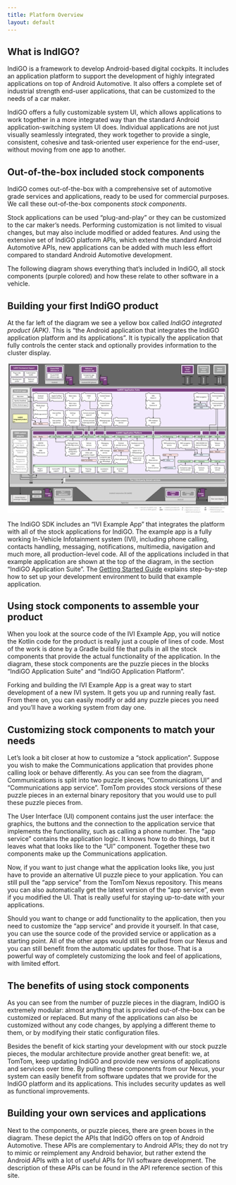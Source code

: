 ```yaml
---
title: Platform Overview
layout: default
---
```


## What is IndIGO?

IndiGO is a framework to develop Android-based digital cockpits. It includes an application
platform to support the development of highly integrated applications on top of Android Automotive. It
also offers a complete set of industrial strength end-user applications, that can be customized to 
the needs of a car maker.

IndiGO offers a fully customizable system UI, which allows applications to work together in a more
integrated way than the standard Android application-switching system UI does. Individual
applications are not just visually seamlessly integrated, they work together to provide
a single, consistent, cohesive and task-oriented user experience for the end-user, without moving
from one app to another.

## Out-of-the-box included stock components

IndiGO comes out-of-the-box with a comprehensive set of automotive grade services and
applications, ready to be used for commercial purposes. We call these out-of-the-box components 
_stock components_. 

Stock applications can be used “plug-and-play” or they can be customized to the
car maker’s needs. Performing customization is not limited to visual changes, but may also include
modified or added features. And using the extensive set of IndiGO platform APIs, which extend the
standard Android Automotive APIs, new applications can be added with much less effort compared to 
standard Android Automotive development.

The following diagram shows everything that’s included in IndiGO, all stock components
(purple colored) and how these relate to other software in a vehicle.

## Building your first IndiGO product

At the far left of the diagram we see a yellow box called _IndiGO integrated product (APK)_. This is
“the Android application that integrates the IndiGO application platform and its applications”. It
is typically the application that fully controls the center stack and optionally provides
information to the cluster display.

![IndiGO architecture](images/indigo-architecture.png)

The IndiGO SDK includes an “IVI Example App” that integrates the platform with all of the stock 
applications for IndiGO. The example app is a fully working In-Vehicle Infotainment system (IVI), 
including phone calling, contacts handling, messaging, notifications, multimedia, navigation and 
much more, all production-level code. All of the applications included in that example application 
are shown at the top of the diagram, in the section “IndiGO Application Suite”. The 
[Getting Started Guide](/indigo/documentation/getting-started) explains step-by-step how to set up 
your development environment to build that example application.

## Using stock components to assemble your product

When you look at the source code of the IVI Example App, you will notice the Kotlin code for the
product is really just a couple of lines of code. Most of the work is done by a Gradle build file
that pulls in all the stock components that provide the actual functionality of the application. In
the diagram, these stock components are the puzzle pieces in the blocks “IndiGO Application Suite”
and “IndiGO Application Platform”.

Forking and building the IVI Example App is a great way to start development of a new IVI system. It
gets you up and running really fast. From there on, you can easily modify or add any puzzle pieces
you need and you’ll have a working system from day one.

## Customizing stock components to match your needs

Let’s look a bit closer at how to customize a “stock application”. Suppose you wish to make the
Communications application that provides phone calling look or behave differently. As you can see
from the diagram, Communications is split into two puzzle pieces, “Communications UI” and
“Communications app service”. TomTom provides stock versions of these puzzle pieces
in an external binary repository that you would use to pull these puzzle pieces from.

The User Interface (UI) component contains just the user interface: the graphics, the buttons and the connection to
the application service that implements the functionality, such as calling a phone number. The “app service”
contains the application logic. It knows how to do things, but it leaves what that looks like to the
“UI” component. Together these two components make up the Communications application.

Now, if you want to just change what the application looks like, you just have to provide an
alternative UI puzzle piece to your application. You can still pull the “app service” from the
TomTom Nexus repository. This means you can also automatically get the latest version of the “app
service”, even if you modified the UI. That is really useful for staying up-to-date with your
applications.

Should you want to change or add functionality to the application, then you need to customize the
“app service” and provide it yourself. In that case, you can use the source code of the provided
service or application as a starting point. 
All of the other apps would still be pulled from our Nexus and you can still benefit from
the automatic updates for those. That is a powerful way of completely customizing the look and feel
of applications, with limited effort.

## The benefits of using stock components

As you can see from the number of puzzle pieces in the diagram, IndiGO is extremely modular: almost
anything that is provided out-of-the-box can be customized or replaced. But many of the applications
can also be customized without any code changes, by applying a different theme to them, or by
modifying their static configuration files.

Besides the benefit of kick starting your development with our stock puzzle pieces, the modular
architecture provide another great benefit: we, at TomTom, keep updating IndiGO and provide new
versions of applications and services over time. By pulling these components from our Nexus, your
system can easily benefit from software updates that we provide for the IndiGO platform and its
applications. This includes security updates as well as functional improvements.

## Building your own services and applications

Next to the components, or puzzle pieces, there are green boxes in the diagram. These depict the
APIs that IndiGO offers on top of Android Automotive. These APIs are complementary to Android APIs;
they do not try to mimic or reimplement any Android behavior, but rather extend the Android APIs
with a lot of useful APIs for IVI software development. The description of these APIs can be found
in the API reference section of this site.
